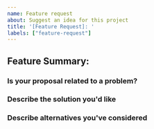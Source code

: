 ```yaml
---
name: Feature request 
about: Suggest an idea for this project 
title: '[Feature Request]: '
labels: ["feature-request"]
---
```

<!-- Write **BELOW** The Headers and **ABOVE** The comments else it may not be viewable -->

## Feature Summary:

<!-- Briefly explain what your cool new idea is for the project in just a few basic sentences!-->

### Is your proposal related to a problem?

<!--Provide a clear and concise description of what the problem is. For example, "Loading save files is very slow..."-->

### Describe the solution you'd like

<!--Provide a clear and concise description of what you want to happen. For example, "Can we implement save states to load the game faster?"-->

### Describe alternatives you've considered

<!--Do you have any alternative ideas on how you'd like to see the feature implemented or have the current behavior improved?-->